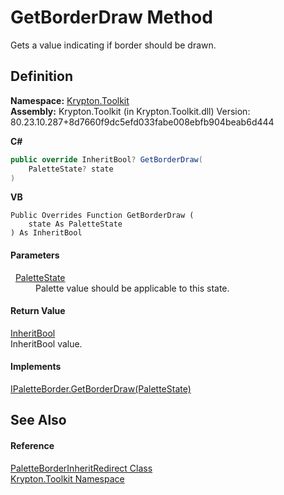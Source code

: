 # GetBorderDraw Method


Gets a value indicating if border should be drawn.



## Definition
**Namespace:** <a href="79d2eac2-21f4-54ff-7552-b20c33c30600.md">Krypton.Toolkit</a>  
**Assembly:** Krypton.Toolkit (in Krypton.Toolkit.dll) Version: 80.23.10.287+8d7660f9dc5efd033fabe008ebfb904beab6d444

**C#**
``` C#
public override InheritBool? GetBorderDraw(
	PaletteState? state
)
```
**VB**
``` VB
Public Overrides Function GetBorderDraw ( 
	state As PaletteState
) As InheritBool
```



#### Parameters
<dl><dt>  <a href="93e626cd-00cf-240e-06c6-ab4d47e982ba.md">PaletteState</a></dt><dd>Palette value should be applicable to this state.</dd></dl>

#### Return Value
<a href="60db1ece-3db4-87d6-8a1c-3999d61b06c0.md">InheritBool</a>  
InheritBool value.

#### Implements
<a href="5ba7098a-0898-6deb-a5be-cb2d827fb8c0.md">IPaletteBorder.GetBorderDraw(PaletteState)</a>  


## See Also


#### Reference
<a href="32964b67-f363-f9a0-4165-4d8b1474a1e0.md">PaletteBorderInheritRedirect Class</a>  
<a href="79d2eac2-21f4-54ff-7552-b20c33c30600.md">Krypton.Toolkit Namespace</a>  
